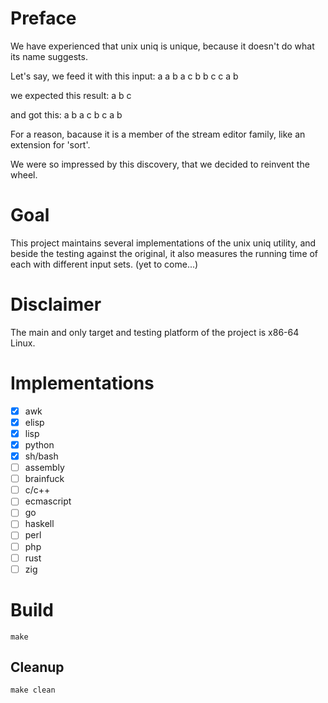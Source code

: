 # Preface #

We have experienced that unix uniq is unique, because it doesn't do what its name suggests.

Let's say, we feed it with this input: a a b a c b b c c a b

we expected this result: a b c

and got this: a b a c b c a b

For a reason, bacause it is a member of the stream editor family, like an extension for 'sort'.

We were so impressed by this discovery, that we decided to reinvent the wheel.

# Goal #

This project maintains several implementations of the unix uniq utility, and beside the testing against the
original, it also measures the running time of each with different input sets. (yet to come...)

# Disclaimer #

The main and only target and testing platform of the project is x86-64 Linux.

# Implementations #

- [x] awk
- [x] elisp
- [x] lisp
- [x] python
- [x] sh/bash
- [ ] assembly
- [ ] brainfuck
- [ ] c/c++
- [ ] ecmascript
- [ ] go
- [ ] haskell
- [ ] perl
- [ ] php
- [ ] rust
- [ ] zig

# Build #

```
make
```

## Cleanup ##

```
make clean
```
